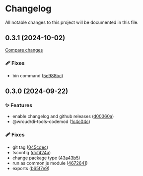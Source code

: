 <!-- header -->
# Changelog

All notable changes to this project will be documented in this file.

<!-- version:0.3.1 -->
## 0.3.1 (2024-10-02)

[Compare changes](https://github.com/Wroud/foundation/compare/di-tools-codemod-v0.3.0...di-tools-codemod-v0.3.1)

<!-- changelog -->
### 🩹 Fixes

- bin command ([5e988bc](https://github.com/Wroud/foundation/commit/5e988bc))

<!-- version:0.3.0 -->
## 0.3.0 (2024-09-22)

<!-- changelog -->
### ✨ Features

- enable changelog and github releases ([d00360a](https://github.com/Wroud/foundation/commit/d00360a))
- @wroud/di-tools-codemod ([1c4c04c](https://github.com/Wroud/foundation/commit/1c4c04c))

### 🩹 Fixes

- git tag ([045cdec](https://github.com/Wroud/foundation/commit/045cdec))
- tsconfig ([dcf424a](https://github.com/Wroud/foundation/commit/dcf424a))
- change package type ([43a43b5](https://github.com/Wroud/foundation/commit/43a43b5))
- run as common js module ([4672641](https://github.com/Wroud/foundation/commit/4672641))
- exports ([b65f7e9](https://github.com/Wroud/foundation/commit/b65f7e9))


